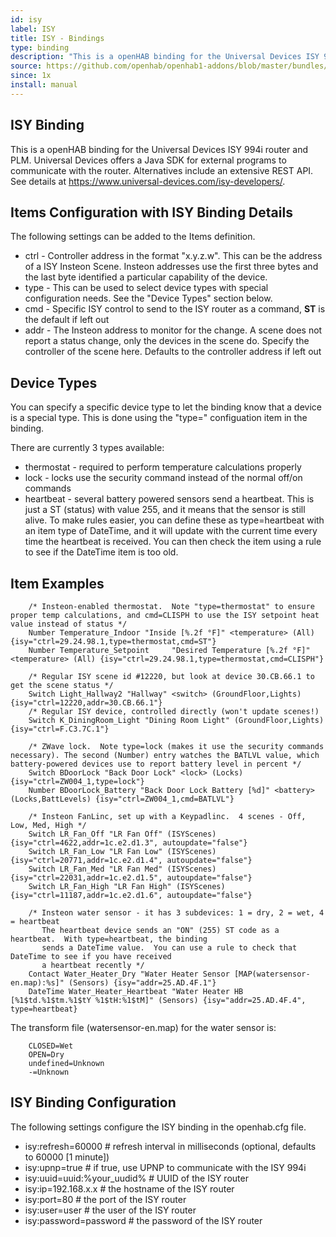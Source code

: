 ```yaml
---
id: isy
label: ISY
title: ISY - Bindings
type: binding
description: "This is a openHAB binding for the Universal Devices ISY 994i router and PLM. Universal Devices offers a Java SDK for"
source: https://github.com/openhab/openhab1-addons/blob/master/bundles/binding/org.openhab.binding.isy/README.md
since: 1x
install: manual
---
```


<!-- Attention authors: Do not edit directly. Please add your changes to the appropriate source repository -->


## ISY Binding

This is a openHAB binding for the Universal Devices ISY 994i router and PLM. Universal Devices offers a Java SDK for
external programs to communicate with the router. Alternatives include an extensive REST API. See details at
https://www.universal-devices.com/isy-developers/.

## Items Configuration with ISY Binding Details

The following settings can be added to the Items definition.

* ctrl - Controller address in the format "x.y.z.w". This can be the address of a ISY Insteon Scene. Insteon addresses use the first three bytes and the last byte identified a particular capability of the device.
* type - This can be used to select device types with special configuration needs.  See the "Device Types" section below.
* cmd - Specific ISY control to send to the ISY router as a command, **ST** is the default if left out
* addr - The Insteon address to monitor for the change. A scene does not report a status change, only the devices in the scene do. Specify the controller of the scene here. Defaults to the controller address if left out

## Device Types

You can specify a specific device type to let the binding know that a device is a special type.  This is done using the "type=" configuation item in the binding.

There are currently 3 types available:

* thermostat - required to perform temperature calculations properly
* lock - locks use the security command instead of the normal off/on commands
* heartbeat - several battery powered sensors send a heartbeat.  This is just a ST (status) with value 255, and it means that the sensor is still alive.  To make rules easier, you can define these as type=heartbeat with an item type of DateTime, and it will update with the current time every time the heartbeat is received.  You can then check the item using a rule to see if the DateTime item is too old.

## Item Examples

        /* Insteon-enabled thermostat.  Note "type=thermostat" to ensure proper temp calculations, and cmd=CLISPH to use the ISY setpoint heat value instead of status */
        Number Temperature_Indoor "Inside [%.2f °F]" <temperature> (All) {isy="ctrl=29.24.98.1,type=thermostat,cmd=ST"}
        Number Temperature_Setpoint		"Desired Temperature [%.2f °F]" <temperature> (All) {isy="ctrl=29.24.98.1,type=thermostat,cmd=CLISPH"}

        /* Regular ISY scene id #12220, but look at device 30.CB.66.1 to get the scene status */
        Switch Light_Hallway2 "Hallway" <switch> (GroundFloor,Lights) {isy="ctrl=12220,addr=30.CB.66.1"}
        /* Regular ISY device, controlled directly (won't update scenes!)
        Switch K_DiningRoom_Light "Dining Room Light" (GroundFloor,Lights) {isy="ctrl=F.C3.7C.1"}

        /* ZWave lock.  Note type=lock (makes it use the security commands necessary). The second (Number) entry watches the BATLVL value, which battery-powered devices use to report battery level in percent */
        Switch BDoorLock "Back Door Lock" <lock> (Locks) {isy="ctrl=ZW004_1,type=lock"}
        Number BDoorLock_Battery "Back Door Lock Battery [%d]" <battery> (Locks,BattLevels) {isy="ctrl=ZW004_1,cmd=BATLVL"}

        /* Insteon FanLinc, set up with a Keypadlinc.  4 scenes - Off, Low, Med, High */
        Switch LR_Fan_Off "LR Fan Off" (ISYScenes) {isy="ctrl=4622,addr=1c.e2.d1.3", autoupdate="false"}
        Switch LR_Fan_Low "LR Fan Low" (ISYScenes) {isy="ctrl=20771,addr=1c.e2.d1.4", autoupdate="false"}
        Switch LR_Fan_Med "LR Fan Med" (ISYScenes) {isy="ctrl=22031,addr=1c.e2.d1.5", autoupdate="false"}
        Switch LR_Fan_High "LR Fan High" (ISYScenes) {isy="ctrl=11187,addr=1c.e2.d1.6", autoupdate="false"}

        /* Insteon water sensor - it has 3 subdevices: 1 = dry, 2 = wet, 4 = heartbeat
           The heartbeat device sends an "ON" (255) ST code as a heartbeat.  With type=heartbeat, the binding
           sends a DateTime value.  You can use a rule to check that DateTime to see if you have received
           a heartbeat recently */
        Contact Water_Heater_Dry "Water Heater Sensor [MAP(watersensor-en.map):%s]" (Sensors) {isy="addr=25.AD.4F.1"}
        DateTime Water_Heater_Heartbeat "Water Heater HB [%1$td.%1$tm.%1$tY %1$tH:%1$tM]" (Sensors) {isy="addr=25.AD.4F.4", type=heartbeat}

The transform file (watersensor-en.map) for the water sensor is:

        CLOSED=Wet
        OPEN=Dry
        undefined=Unknown
        -=Unknown

## ISY Binding Configuration

The following settings configure the ISY binding in the openhab.cfg file.

* isy:refresh=60000 # refresh interval in milliseconds (optional, defaults to 60000 [1 minute])
* isy:upnp=true # if true, use UPNP to communicate with the ISY 994i
* isy:uuid=uuid:%your_uudid% # UUID of the ISY router
* isy:ip=192.168.x.x # the hostname of the ISY router
* isy:port=80 # the port of the ISY router
* isy:user=user # the user of the ISY router
* isy:password=password # the password of the ISY router

<DocPreviousVersions/>
<EditPageLink/>
